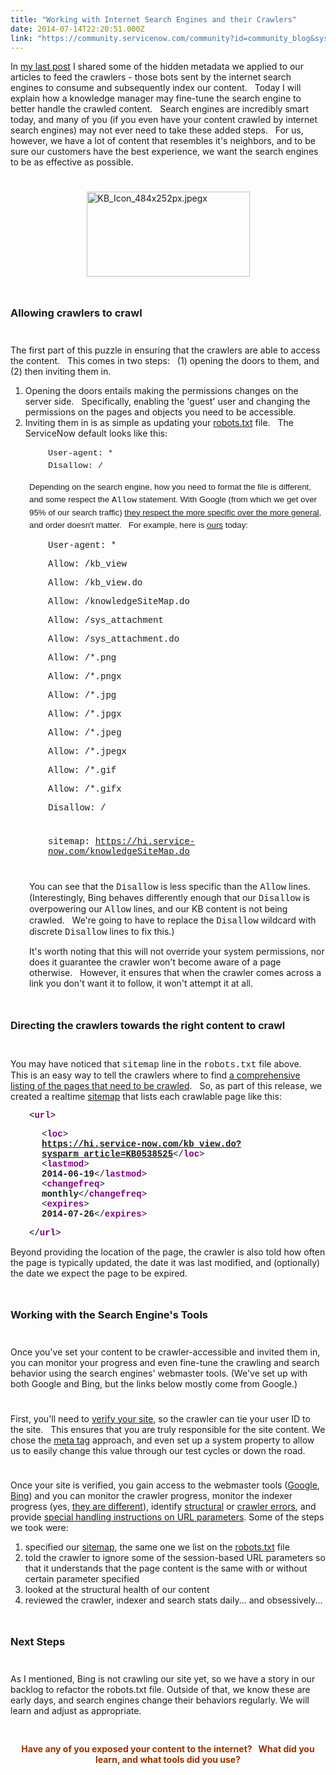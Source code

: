 ```yaml
---
title: "Working with Internet Search Engines and their Crawlers"
date: 2014-07-14T22:20:51.000Z
link: "https://community.servicenow.com/community?id=community_blog&sys_id=efed222ddbd0dbc01dcaf3231f9619f8"
---
```

<p>In <a title="" _jive_internal="true" data-containerid="2927" data-containertype="37" data-objectid="3225" data-objecttype="38" href="/community?id=community_blog&sys_id=9acc6265dbd0dbc01dcaf3231f9619ef">my last post</a> I shared some of the hidden metadata we applied to our articles to feed the crawlers - those bots sent by the internet search engines to consume and subsequently index our content.   Today I will explain how a knowledge manager may fine-tune the search engine to better handle the crawled content.   Search engines are incredibly smart today, and many of you (if you even have your content crawled by internet search engines) may not ever need to take these added steps.   For us, however, we have a lot of content that resembles it's neighbors, and to be sure our customers have the best experience, we want the search engines to be as effective as possible.</p><p style="min-height: 8pt; height: 8pt; padding: 0px;">  </p><p><a href="https://hi.service-now.com/KB_Icon_484x252px.jpegx"><img alt="KB_Icon_484x252px.jpegx" class="image-0 jive-image" height="136" src="https://hi.service-now.com/KB_Icon_484x252px.jpegx" style="height: 135.89256198347107px; width: 261px; display: block; margin-left: auto; margin-right: auto;" width="261"/></a></p><p style="min-height: 8pt; height: 8pt; padding: 0px;">  </p><h3>Allowing crawlers to crawl</h3><p style="min-height: 8pt; height: 8pt; padding: 0px;">  </p><p>The first part of this puzzle in ensuring that the crawlers are able to access the content.   This comes in two steps:   (1) opening the doors to them, and (2) then inviting them in.</p><ol><li>Opening the doors entails making the permissions changes on the server side.   Specifically, enabling the 'guest' user and changing the permissions on the pages and objects you need to be accessible.</li><li>Inviting them in is as simple as updating your <a title="k-external-small" class="jive-link-external-small" href="http://www.robotstxt.org/" rel="nofollow" target="_blank">robots.txt</a> file.   The ServiceNow default looks like this:</li></ol><p style="padding-left: 60px;"><span style="font-size: 10pt; line-height: 1.5em;"><span style="font-family: 'courier new', courier;">User-agent: *</span><br/></span><span style="line-height: 1.5em; font-size: 10pt; font-family: 'courier new', courier;">Disallow: /</span></p><p style="padding-left: 30px;"><span style="line-height: 1.5em; font-size: 10pt; font-family: arial, helvetica, sans-serif;">Depending on the search engine, how you need to format the file is different, and some respect the <span style="font-family: 'courier new', courier;">Allow</span> statement. With Google (from which we get over 95% of our search traffic) <a title="k-external-small" class="jive-link-external-small" href="https://developers.google.com/webmasters/control-crawl-index/docs/robots_txt" rel="nofollow" target="_blank">they respect the more specific over the more general</a>, and order doesn't matter.   For example, here is <a title="k-external-small" class="jive-link-external-small" href="https://hi.service-now.com/robots.txt" rel="nofollow" target="_blank">ours</a> today:</span></p><p style="padding-left: 60px;"><span style="font-family: 'courier new', courier;">User-agent: *</span></p><p style="padding-left: 60px;"><span style="font-family: 'courier new', courier;">Allow: /kb_view</span></p><p style="padding-left: 60px;"><span style="font-family: 'courier new', courier;">Allow: /kb_view.do</span></p><p style="padding-left: 60px;"><span style="font-family: 'courier new', courier;">Allow: /knowledgeSiteMap.do</span></p><p style="padding-left: 60px;"><span style="font-family: 'courier new', courier;">Allow: /sys_attachment</span></p><p style="padding-left: 60px;"><span style="font-family: 'courier new', courier;">Allow: /sys_attachment.do</span></p><p style="padding-left: 60px;"><span style="font-family: 'courier new', courier;">Allow: /*.png</span></p><p style="padding-left: 60px;"><span style="font-family: 'courier new', courier;">Allow: /*.pngx</span></p><p style="padding-left: 60px;"><span style="font-family: 'courier new', courier;">Allow: /*.jpg</span></p><p style="padding-left: 60px;"><span style="font-family: 'courier new', courier;">Allow: /*.jpgx</span></p><p style="padding-left: 60px;"><span style="font-family: 'courier new', courier;">Allow: /*.jpeg</span></p><p style="padding-left: 60px;"><span style="font-family: 'courier new', courier;">Allow: /*.jpegx</span></p><p style="padding-left: 60px;"><span style="font-family: 'courier new', courier;">Allow: /*.gif</span></p><p style="padding-left: 60px;"><span style="font-family: 'courier new', courier;">Allow: /*.gifx</span></p><p style="padding-left: 60px;"><span style="font-family: 'courier new', courier;">Disallow: /</span></p><p style="min-height: 8pt; height: 8pt; padding: 0px; padding-left: 60px;">  </p><p style="padding-left: 60px;"><span style="font-family: 'courier new', courier;"><span>sitemap: </span><a title="k-external-small" class="jive-link-external-small" href="https://hi.service-now.com/knowledgeSiteMap.do" rel="nofollow" target="_blank">https://hi.service-now.com/knowledgeSiteMap.do</a></span></p><p style="min-height: 8pt; height: 8pt; padding: 0px; padding-left: 60px;">  </p><p style="padding-left: 30px;">You can see that the <span style="font-family: 'courier new', courier;">Disallow</span> is less specific than the <span style="font-family: 'courier new', courier;">Allow</span> lines. (Interestingly, Bing behaves differently enough that our <span style="font-family: 'courier new', courier;">Disallow</span> is overpowering our <span style="font-family: 'courier new', courier;">Allow</span> lines, and our KB content is not being crawled.   We're going to have to replace the <span style="font-family: 'courier new', courier;">Disallow</span> wildcard with discrete <span style="font-family: 'courier new', courier;">Disallow</span> lines to fix this.)</p><p style="padding-left: 30px;">It's worth noting that this will not override your system permissions, nor does it guarantee the crawler won't become aware of a page otherwise.   However, it ensures that when the crawler comes across a link you don't want it to follow, it won't attempt it at all.</p><p style="min-height: 8pt; height: 8pt; padding: 0px;">  </p><h3><span style="line-height: 1.5em; font-size: 12pt;">Directing the crawlers towards the right content to crawl</span></h3><p style="min-height: 8pt; height: 8pt; padding: 0px;">  </p><p>You may have noticed that <span style="font-family: 'courier new', courier;">sitemap</span> line in the <span style="font-family: 'courier new', courier;">robots.txt</span> file above.   This is an easy way to tell the crawlers where to find <a title="k-external-small" class="jive-link-external-small" href="http://www.sitemaps.org/" rel="nofollow" target="_blank">a comprehensive listing of the pages that need to be crawled</a>.   So, as part of this release, we created a realtime <a title="k-external-small" class="jive-link-external-small" href="https://hi.service-now.com/knowledgeSiteMap.do" rel="nofollow" target="_blank">sitemap</a> that lists each crawlable page like this:</p><p style="padding-left: 30px;"><span style="color: #000000; font-family: 'courier new', courier;">&lt;<span class="nm" style="color: purple; font-weight: bold;">url</span></span><span class="s" style="color: #000000; font-family: 'courier new', courier;">&gt;</span></p><div class="e" style="margin: 2px 0px 5px 20px; padding-left: 30px;"><span style="font-family: 'courier new', courier;"><span class="ns s n">&lt;<span class="nm" style="color: purple; font-weight: bold;">loc</span></span><span class="s">&gt;</span></span><div class="c"><span style="font-family: 'courier new', courier;"><span class="t" style="font-weight: bold;"><a title="k-external-small" class="jive-link-external-small" href="https://hi.service-now.com/kb_view.do?sysparm_article=KB0538525" rel="nofollow" target="_blank">https://hi.service-now.com/kb_view.do?sysparm_article=KB0538525</a></span><span class="ne n">&lt;/<span class="nm" style="color: purple; font-weight: bold;">loc</span>&gt;</span></span></div><span style="font-family: 'courier new', courier;"><span class="ns s n">&lt;<span class="nm" style="color: purple; font-weight: bold;">lastmod</span></span><span class="s">&gt;</span></span><div class="c"><span style="font-family: 'courier new', courier;"><span class="t" style="font-weight: bold;">2014-06-19</span><span class="ne n">&lt;/<span class="nm" style="color: purple; font-weight: bold;">lastmod</span>&gt;</span></span></div><span style="font-family: 'courier new', courier;"><span class="ns s n">&lt;<span class="nm" style="color: purple; font-weight: bold;">changefreq</span></span><span class="s">&gt;</span></span><div class="c"><span style="font-family: 'courier new', courier;"><span class="t" style="font-weight: bold;">monthly</span><span class="ne n">&lt;/<span class="nm" style="color: purple; font-weight: bold;">changefreq</span>&gt;</span></span></div><span style="font-family: 'courier new', courier;"><span class="ns s n">&lt;<span class="nm" style="color: purple; font-weight: bold;">expires</span></span><span class="s">&gt;</span></span><div class="c"><span style="font-family: 'courier new', courier;"><span class="t" style="font-weight: bold;">2014-07-26</span><span class="ne n">&lt;/<span class="nm" style="color: purple; font-weight: bold;">expires</span>&gt;</span></span></div></div><p style="padding-left: 30px;"><span style="color: #000000; font-family: 'courier new', courier;">&lt;/<span class="nm" style="color: purple; font-weight: bold;">url</span>&gt;</span></p><p>Beyond providing the location of the page, the crawler is also told how often the page is typically updated, the date it was last modified, and (optionally) the date we expect the page to be expired.</p><p style="min-height: 8pt; height: 8pt; padding: 0px;">  </p><h3>Working with the Search Engine's Tools</h3><p style="min-height: 8pt; height: 8pt; padding: 0px;">  </p><p>Once you've set your content to be crawler-accessible and invited them in, you can monitor your progress and even fine-tune the crawling and search behavior using the search engines' webmaster tools. (We've set up with both Google and Bing, but the links below mostly come from Google.)</p><p style="min-height: 8pt; height: 8pt; padding: 0px;">  </p><p>First, you'll need to <a title="k-external-small" class="jive-link-external-small" href="https://support.google.com/webmasters/answer/35179?hl=en" rel="nofollow" target="_blank">verify your site</a>, so the crawler can tie your user ID to the site.   This ensures that you are truly responsible for the site content. We chose the <a title="k-external-small" class="jive-link-external-small" href="https://support.google.com/webmasters/answer/35659" rel="nofollow" target="_blank">meta tag</a> approach, and even set up a system property to allow us to easily change this value through our test cycles or down the road.</p><p style="min-height: 8pt; height: 8pt; padding: 0px;">  </p><p>Once your site is verified, you gain access to the webmaster tools (<a title="k-external-small" class="jive-link-external-small" href="https://www.google.com/webmasters/tools/home" rel="nofollow" target="_blank">Google</a>, <a title="k-external-small" class="jive-link-external-small" href="http://www.bing.com/webmaster/WebmasterManageSitesPage.aspx" rel="nofollow" target="_blank">Bing</a>) and you can monitor the crawler progress, monitor the indexer progress (yes, <a title="k-external-small" class="jive-link-external-small" href="http://www.google.com/insidesearch/howsearchworks/crawling-indexing.html" rel="nofollow" target="_blank">they are different</a>), identify <a title="k-external-small" class="jive-link-external-small" href="https://support.google.com/webmasters/answer/2650907?hl=en" rel="nofollow" target="_blank">structural</a> or <a title="k-external-small" class="jive-link-external-small" href="https://support.google.com/webmasters/answer/35120?hl=en" rel="nofollow" target="_blank">crawler errors</a>, and provide <a title="k-external-small" class="jive-link-external-small" href="https://support.google.com/webmasters/answer/1235687?hl=en" rel="nofollow" target="_blank">special handling instructions on URL parameters</a>. Some of the steps we took were:</p><ol><li>specified our <a title="k-external-small" class="jive-link-external-small" href="https://hi.service-now.com/knowledgeSiteMap.do" rel="nofollow" target="_blank">sitemap</a>, the same one we list on the <a title="k-external-small" class="jive-link-external-small" href="https://hi.service-now.com/robots.txt" rel="nofollow" target="_blank">robots.txt</a> file</li><li>told the crawler to ignore some of the session-based URL parameters so that it understands that the page content is the same with or without certain parameter specified</li><li>looked at the structural health of our content</li><li>reviewed the crawler, indexer and search stats daily... and obsessively...</li></ol><p style="min-height: 8pt; height: 8pt; padding: 0px;">  </p><h3>Next Steps</h3><p style="min-height: 8pt; height: 8pt; padding: 0px;">  </p><p>As I mentioned, Bing is not crawling our site yet, so we have a story in our backlog to refactor the robots.txt file. Outside of that, we know these are early days, and search engines change their behaviors regularly. We will learn and adjust as appropriate.</p><p style="min-height: 8pt; height: 8pt; padding: 0px;">  </p><h4 style="text-align: center;"><span style="color: #993300;">Have any of you exposed your content to the internet?   What did you learn, and what tools did you use?</span></h4>